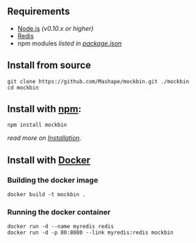## Requirements

- [Node.js](http://nodejs.org/) *(v0.10.x or higher)*
- [Redis](http://redis.io/)
- npm modules *listed in [package.json](package.json)*

## Install from source

```shell
git clone https://github.com/Mashape/mockbin.git ./mockbin
cd mockbin
```

## Install with [npm](https://www.npmjs.com/):

```shell
npm install mockbin
```

*read more on [Installation](docs/install.md)*.

## Install with [Docker](https://www.docker.com/)

### Building the docker image

```shell
docker build -t mockbin .
```

### Running the docker container

```shell
docker run -d --name myredis redis
docker run -d -p 80:8080 --link myredis:redis mockbin
```



